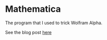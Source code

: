 Mathematica
===========

The program that I used to trick Wolfram Alpha.

See the blog post [here](http://yoshikee.tumblr.com/post/59912331288/how-i-tricked-wolfram-alpha-with-twitters-api)
